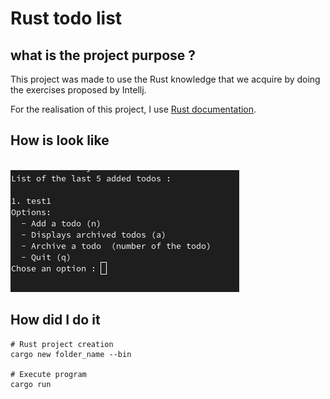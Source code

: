 # Rust todo list <Badge type="tip" text="Rust" />

## what is the project purpose ?

This project was made to use the Rust knowledge that we acquire by doing the exercises proposed by Intellj.


For the realisation of this project, I use [Rust documentation](https://doc.rust-lang.org/book/).

## How is look like
\
![Rust Todo in command line](../images/screen-rust-todo.png)

## How did I do it



```shell
# Rust project creation 
cargo new folder_name --bin

# Execute program 
cargo run


```

